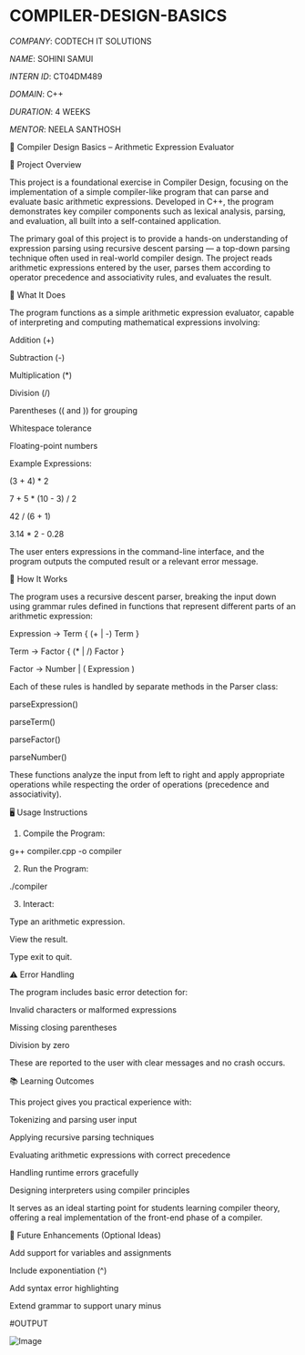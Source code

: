 # COMPILER-DESIGN-BASICS

*COMPANY*: CODTECH IT SOLUTIONS

*NAME*: SOHINI SAMUI

*INTERN ID*: CT04DM489

*DOMAIN*: C++

*DURATION*: 4 WEEKS

*MENTOR*: NEELA SANTHOSH

📘 Compiler Design Basics – Arithmetic Expression Evaluator

📌 Project Overview

This project is a foundational exercise in Compiler Design, focusing on the implementation of a simple compiler-like program that can parse and evaluate basic arithmetic expressions. Developed in C++, the program demonstrates key compiler components such as lexical analysis, parsing, and evaluation, all built into a self-contained application.

The primary goal of this project is to provide a hands-on understanding of expression parsing using recursive descent parsing — a top-down parsing technique often used in real-world compiler design. The project reads arithmetic expressions entered by the user, parses them according to operator precedence and associativity rules, and evaluates the result.

🧠 What It Does

The program functions as a simple arithmetic expression evaluator, capable of interpreting and computing mathematical expressions involving:

Addition (+)

Subtraction (-)

Multiplication (*)

Division (/)

Parentheses (( and )) for grouping

Whitespace tolerance

Floating-point numbers

Example Expressions:

(3 + 4) * 2

7 + 5 * (10 - 3) / 2

42 / (6 + 1)

3.14 * 2 - 0.28

The user enters expressions in the command-line interface, and the program outputs the computed result or a relevant error message.

🔧 How It Works

The program uses a recursive descent parser, breaking the input down using grammar rules defined in functions that represent different parts of an arithmetic expression:

Expression → Term { (+ | -) Term }

Term → Factor { (* | /) Factor }

Factor → Number | ( Expression )

Each of these rules is handled by separate methods in the Parser class:

parseExpression()

parseTerm()

parseFactor()

parseNumber()

These functions analyze the input from left to right and apply appropriate operations while respecting the order of operations (precedence and associativity).

🖥 Usage Instructions

1. Compile the Program:

g++ compiler.cpp -o compiler

2. Run the Program:

./compiler

3. Interact:

Type an arithmetic expression.

View the result.

Type exit to quit.

⚠ Error Handling

The program includes basic error detection for:

Invalid characters or malformed expressions

Missing closing parentheses

Division by zero

These are reported to the user with clear messages and no crash occurs.

📚 Learning Outcomes

This project gives you practical experience with:

Tokenizing and parsing user input

Applying recursive parsing techniques

Evaluating arithmetic expressions with correct precedence

Handling runtime errors gracefully

Designing interpreters using compiler principles

It serves as an ideal starting point for students learning compiler theory, offering a real implementation of the front-end phase of a compiler.

🚀 Future Enhancements (Optional Ideas)

Add support for variables and assignments

Include exponentiation (^)

Add syntax error highlighting

Extend grammar to support unary minus

#OUTPUT

![Image](https://github.com/user-attachments/assets/0fe2c50c-ec61-4b8f-9f7f-53a153a7d12e)
